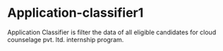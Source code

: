 # Application-classifier1
Application Classifier is filter the data of all eligible candidates for cloud counselage pvt. ltd. internship program.
